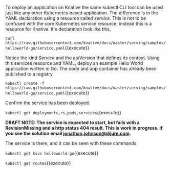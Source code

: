 To deploy an application on Knative the same kubectl CLI tool can be used just like any other Kubernetes based application. The difference is in the YAML declaration using a resource called _service_. This is not to be confused with the core Kubernetes service resource, instead this is a resource for Knative. It's declaration look like this, 

`curl https://raw.githubusercontent.com/knative/docs/master/serving/samples/helloworld-go/service.yaml`{{execute}}

Notice the kind _Service_ and the apiVersion that defines its context. Using this services resource and YAML, deploy an example Hello World application written in Go. The code and app container has already been published to a registry.

`kubectl create -f https://raw.githubusercontent.com/knative/docs/master/serving/samples/helloworld-go/service.yaml`{{execute}}

Confirm the service has been deployed.

`kubectl get deployments,rs,pods,services`{{execute}}

**DRAFT NOTE: The service is expected to start, but fails with a RevisionMissing and a http status 404 result. This is work in progress. If you see the solution email jonathan.johnson@dijure.com.**

The service is there, and it can be seen with these commands.

`kubectl get ksvc helloworld-go`{{execute}}

`kubectl get routes`{{execute}}

